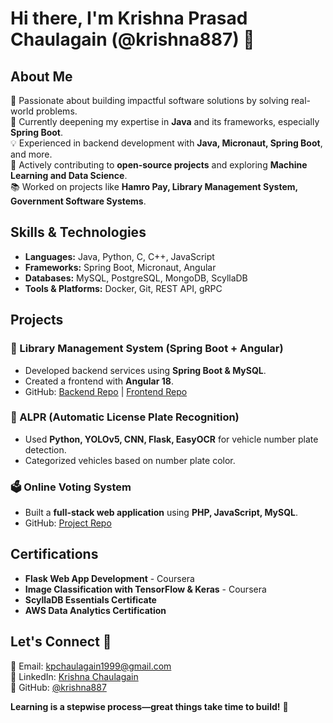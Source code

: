 # Hi there, I'm Krishna Prasad Chaulagain (@krishna887) 👋

## About Me  
👀 Passionate about building impactful software solutions by solving real-world problems.  
🌱 Currently deepening my expertise in **Java** and its frameworks, especially **Spring Boot**.  
💡 Experienced in backend development with **Java, Micronaut, Spring Boot**, and more.  
🚀 Actively contributing to **open-source projects** and exploring **Machine Learning and Data Science**.  
📚 Worked on projects like **Hamro Pay, Library Management System, Government Software Systems**.  

## Skills & Technologies  
- **Languages:** Java, Python, C, C++, JavaScript  
- **Frameworks:** Spring Boot, Micronaut, Angular  
- **Databases:** MySQL, PostgreSQL, MongoDB, ScyllaDB  
- **Tools & Platforms:** Docker, Git, REST API, gRPC  

## Projects  
### 🚀 Library Management System (Spring Boot + Angular)  
- Developed backend services using **Spring Boot & MySQL**.  
- Created a frontend with **Angular 18**.  
- GitHub: [Backend Repo](https://github.com/krishna887/library-management-system) | [Frontend Repo](https://github.com/krishna887/frontEnd-lms)  

### 🎯 ALPR (Automatic License Plate Recognition)  
- Used **Python, YOLOv5, CNN, Flask, EasyOCR** for vehicle number plate detection.  
- Categorized vehicles based on number plate color.  

### 🗳️ Online Voting System  
- Built a **full-stack web application** using **PHP, JavaScript, MySQL**.  
- GitHub: [Project Repo](https://github.com/krishna887/MinorProject_OnlinevotingSystem)  

## Certifications  
- **Flask Web App Development** - Coursera  
- **Image Classification with TensorFlow & Keras** - Coursera  
- **ScyllaDB Essentials Certificate**  
- **AWS Data Analytics Certification**  

## Let's Connect 🚀  
📧 Email: kpchaulagain1999@gmail.com  
💼 LinkedIn: [Krishna Chaulagain](https://www.linkedin.com/in/krishna-chaulagain-7a4036214/)  
🐙 GitHub: [@krishna887](https://github.com/krishna887)  

**Learning is a stepwise process—great things take time to build!** 🚀
